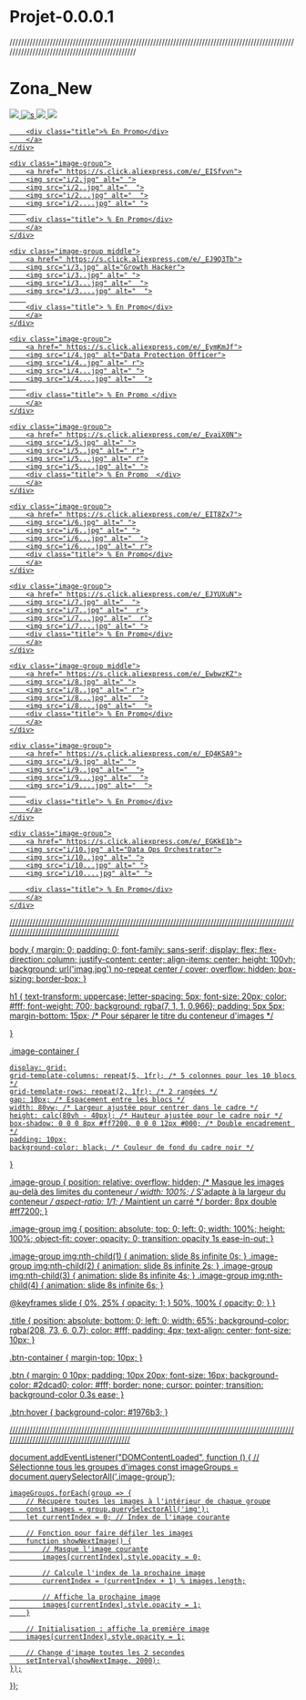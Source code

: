 # Projet-0.0.0.1







///////////////////////////////////////////////////////////////////////////////////////////////////////////////////////////////////////////////


<!DOCTYPE html>
<html lang="fr">
<head>
    <meta charset="UTF-8">
    <meta name="viewport" content="width=device-width, initial-scale=1.0">
    <link rel="stylesheet" href="Zona_New.001.css">
    <title>Zona_New</title>
</head>
<body>
  <h1> Zona_New </h1>
    <div class="image-container">
        <div class="image-group">
        <a href=" https://s.click.aliexpress.com/e/_EykGNP3"> 
        <img src="i/1.jpg" alt="  ">
        <img src="i/1..jpg" alt="s  " >
        <img src="i/1...jpg" alt=" ">
        <img src="i/1....jpg" alt=" ">
    
        <div class="title">% En Promo</div>
        </a>
    </div>

    <div class="image-group">
        <a href=" https://s.click.aliexpress.com/e/_EISfvvn">
        <img src="i/2.jpg" alt=" ">
        <img src="i/2..jpg" alt="  ">
        <img src="i/2...jpg" alt="  ">
        <img src="i/2....jpg" alt=" ">
        
        <div class="title"> % En Promo</div>
        </a>
    </div>

    <div class="image-group middle">
        <a href=" https://s.click.aliexpress.com/e/_EJ9Q3Tb">
        <img src="i/3.jpg" alt="Growth Hacker">
        <img src="i/3..jpg" alt=" ">
        <img src="i/3...jpg" alt="  ">
        <img src="i/3....jpg" alt="  ">
        
        <div class="title"> % En Promo</div>
        </a>
    </div>

    <div class="image-group">
        <a href=" https://s.click.aliexpress.com/e/_EymKmJf">
        <img src="i/4.jpg" alt="Data Protection Officer">
        <img src="i/4..jpg" alt=" r">
        <img src="i/4...jpg" alt=" ">
        <img src="i/4....jpg" alt="  ">
        
        <div class="title"> % En Promo </div>
        </a>
    </div>

    <div class="image-group">
        <a href=" https://s.click.aliexpress.com/e/_EvaiX0N">
        <img src="i/5.jpg" alt=" ">
        <img src="i/5..jpg" alt=" r">
        <img src="i/5...jpg" alt=" r">
        <img src="i/5....jpg" alt=" ">
        <div class="title"> % En Promo  </div>
        </a>
    </div>

    <div class="image-group">
        <a href=" https://s.click.aliexpress.com/e/_EIT8Zx7">
        <img src="i/6.jpg" alt=" ">
        <img src="i/6..jpg" alt=" ">
        <img src="i/6...jpg" alt="  ">
        <img src="i/6....jpg" alt=" r">
        <div class="title"> % En Promo</div>
        </a>
    </div>

    <div class="image-group">
        <a href=" https://s.click.aliexpress.com/e/_EJYUXuN">
        <img src="i/7.jpg" alt="  ">
        <img src="i/7..jpg" alt="  r">
        <img src="i/7...jpg" alt="  r">
        <img src="i/7....jpg" alt=" ">
        <div class="title"> % En Promo</div>
        </a>
    </div>

    <div class="image-group middle">
        <a href=" https://s.click.aliexpress.com/e/_EwbwzKZ">
        <img src="i/8.jpg" alt=" ">
        <img src="i/8..jpg" alt=" r">
        <img src="i/8...jpg" alt="  ">
        <img src="i/8....jpg" alt="  ">
        <div class="title"> % En Promo</div>
        </a>
    </div>

    <div class="image-group">
        <a href=" https://s.click.aliexpress.com/e/_EQ4KSA9">
        <img src="i/9.jpg" alt=" ">
        <img src="i/9..jpg" alt="  ">
        <img src="i/9...jpg" alt="  ">
        <img src="i/9....jpg" alt="  ">
        
        <div class="title"> % En Promo</div>
        </a>
    </div>

    <div class="image-group">
        <a href=" https://s.click.aliexpress.com/e/_EGKkE1b">
        <img src="i/10.jpg" alt="Data Ops Orchestrator">
        <img src="i/10..jpg" alt=" ">
        <img src="i/10...jpg" alt=" ">
        <img src="i/10....jpg" alt=" ">
    
        <div class="title"> % En Promo</div>
        </a>
    </div>

  </div>
  

  <script src="Zona_New.001.js"></script>
</body>
</html>


/////////////////////////////////////////////////////////////////////////////////////////////////////////////////////////////////////////



body {
    margin: 0;
    padding: 0;
    font-family: sans-serif;
    display: flex;
    flex-direction: column;
    justify-content: center;
    align-items: center;
    height: 100vh;
    background: url('imag.jpg') no-repeat center / cover;
    overflow: hidden;
    box-sizing: border-box;
}

h1 {
    text-transform: uppercase;
    letter-spacing: 5px;
    font-size: 20px;
    color: #fff;
    font-weight: 700;
    background: rgba(7, 1, 1, 0.966);
    padding: 5px 5px;
    margin-bottom: 15px; /* Pour séparer le titre du conteneur d'images */

}

.image-container {

    display: grid;
    grid-template-columns: repeat(5, 1fr); /* 5 colonnes pour les 10 blocs */
    grid-template-rows: repeat(2, 1fr); /* 2 rangées */
    gap: 10px; /* Espacement entre les blocs */
    width: 80vw; /* Largeur ajustée pour centrer dans le cadre */
    height: calc(80vh - 40px); /* Hauteur ajustée pour le cadre noir */
    box-shadow: 0 0 0 8px #ff7200, 0 0 0 12px #000; /* Double encadrement */
    padding: 10px;
    background-color: black; /* Couleur de fond du cadre noir */
}
    
.image-group {
    position: relative;
    overflow: hidden; /* Masque les images au-delà des limites du conteneur */
    width: 100%; /* S'adapte à la largeur du conteneur */
    aspect-ratio: 1/1; /* Maintient un carré */
    border: 8px double #ff7200;
}

.image-group img {
    position: absolute;
    top: 0;
    left: 0;
    width: 100%;
    height: 100%;
    object-fit: cover;
    opacity: 0;
    transition: opacity 1s ease-in-out;
}

.image-group img:nth-child(1) { animation: slide 8s infinite 0s; }
.image-group img:nth-child(2) { animation: slide 8s infinite 2s; }
.image-group img:nth-child(3) { animation: slide 8s infinite 4s; }
.image-group img:nth-child(4) { animation: slide 8s infinite 6s; }

@keyframes slide {
    0%, 25% { opacity: 1; }
    50%, 100% { opacity: 0; }
}

.title {
    position: absolute;
    bottom: 0;
    left: 0;
    width: 65%;
    background-color: rgba(208, 73, 6, 0.7);
    color: #fff;
    padding: 4px;
    text-align: center;
    font-size: 10px;
}

.btn-container {
    margin-top: 10px;
}

.btn {
    margin: 0 10px;
    padding: 10px 20px;
    font-size: 16px;
    background-color: #2dcad0;
    color: #fff;
    border: none;
    cursor: pointer;
    transition: background-color 0.3s ease;
}

.btn:hover {
    background-color: #1976b3;
}

/////////////////////////////////////////////////////////////////////////////////////////////////////////////////////////////////////////////


document.addEventListener("DOMContentLoaded", function () {
    // Sélectionne tous les groupes d'images
    const imageGroups = document.querySelectorAll('.image-group');

    imageGroups.forEach(group => {
        // Récupère toutes les images à l'intérieur de chaque groupe
        const images = group.querySelectorAll('img');
        let currentIndex = 0; // Index de l'image courante

        // Fonction pour faire défiler les images
        function showNextImage() {
            // Masque l'image courante
            images[currentIndex].style.opacity = 0;

            // Calcule l'index de la prochaine image
            currentIndex = (currentIndex + 1) % images.length;

            // Affiche la prochaine image
            images[currentIndex].style.opacity = 1;
        }

        // Initialisation : affiche la première image
        images[currentIndex].style.opacity = 1;

        // Change d'image toutes les 2 secondes
        setInterval(showNextImage, 2000);
    });
});




